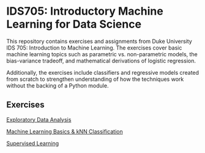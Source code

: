 # IDS705: Introductory Machine Learning for Data Science

This repository contains exercises and assignments from Duke University IDS 705: Introduction to Machine Learning.
The exercises cover basic machine learning topics such as parametric vs. non-parametric models, the bias-variance tradeoff, and mathematical derivations of logistic regression.

Additionally, the exercises include classifiers and regressive models created from scratch to strengthen understanding of how the techniques work without the backing of a Python module.

## Exercises

[Exploratory Data Analysis](https://github.com/avanigupta1/machine-learning-course/blob/master/ML%20Exercise%201%20-%20%20Exploratory%20Data%20Analysis.ipynb)

[Machine Learning Basics & kNN Classification](https://github.com/avanigupta1/machine-learning-course/blob/master/ML%20Exercise%202%20-%20%20kNN%20Classification.ipynb)

[Supervised Learning](https://github.com/avanigupta1/machine-learning-course/blob/master/ML%20Exercise%203%20-%20%20Supervised%20Learning.ipynb)
